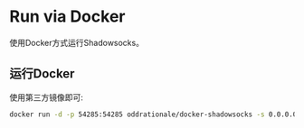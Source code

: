 # Run via Docker

使用Docker方式运行Shadowsocks。

## 运行Docker

使用第三方镜像即可:

```sh
docker run -d -p 54285:54285 oddrationale/docker-shadowsocks -s 0.0.0.0 -p 54285 -k password -m aes-256-cfb
```

